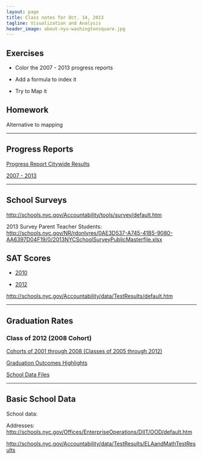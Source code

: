 ```yaml
---
layout: page
title: Class notes for Oct. 14, 2013
tagline: Visualization and Analysis
header_image: about-nyu-washingtonsquare.jpg
---
```


## Exercises

* Color the 2007 - 2013 progress reports

* Add a formula to index it

* Try to Map it


## Homework

Alternative to mapping



---------------------------------

## Progress Reports

[Progress Report Citywide Results](http://schools.nyc.gov/Accountability/tools/report/default.htm)

[2007 - 2013](http://schools.nyc.gov/NR/rdonlyres/ABC45CE3-0B22-48A4-AD7B-A01D7C7FDF57/0/20072012_Multiyear_All_ProgressReportGrades_2012_11_26.xls)


---------------------------------

## School Surveys

http://schools.nyc.gov/Accountability/tools/survey/default.htm

2013 Survey Parent Teacher Students:
http://schools.nyc.gov/NR/rdonlyres/0AE3D537-A745-41B5-9080-AA6397D04F19/0/2013NYCSchoolSurveyPublicMasterfile.xlsx


## SAT Scores

- [2010](http://schools.nyc.gov/Accountability/Reports/Data/TestResults/2010_CBS_School%20Summary%20SAT%20Data.xlsx)

- [2012](http://schools.nyc.gov/NR/rdonlyres/E1C5E5DD-AA7E-4C60-A9FA-53E185AECB1C/0/2012SATPUBLICWEBSITE.xlsx)

http://schools.nyc.gov/Accountability/data/TestResults/default.htm





---------------------------------

## Graduation Rates

### Class of 2012 (2008 Cohort)

[Cohorts of 2001 through 2008 (Classes of 2005 through 2012)](http://schools.nyc.gov/Accountability/data/GraduationDropoutReports/default.htm)

[Graduation Outcomes Highlights](http://schools.nyc.gov/NR/rdonlyres/31DFBEE6-2620-4792-BE7A-01B00F2E5B56/0/2012GraduationRatesPUBLICFINALWebsite.pdf)

[School Data Files](http://schools.nyc.gov/NR/rdonlyres/6412E73E-8B7D-4831-A487-D0A8DFEC1750/0/Graduation_Rates_Public_School.xlsx)


---------------------------------

## Basic School Data


School data:

Addresses:
http://schools.nyc.gov/Offices/EnterpriseOperations/DIIT/OOD/default.htm

http://schools.nyc.gov/Accountability/data/TestResults/ELAandMathTestResults

